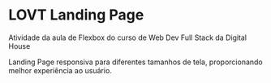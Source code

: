 # LOVT Landing Page

Atividade da aula de Flexbox do curso de Web Dev Full Stack da Digital House

Landing Page responsiva para diferentes tamanhos de tela, proporcionando melhor experiência ao usuário.